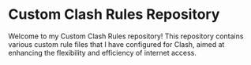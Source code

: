# Custom Clash Rules Repository

Welcome to my Custom Clash Rules repository! This repository contains various custom rule files that I have configured for Clash, aimed at enhancing the flexibility and efficiency of internet access.
